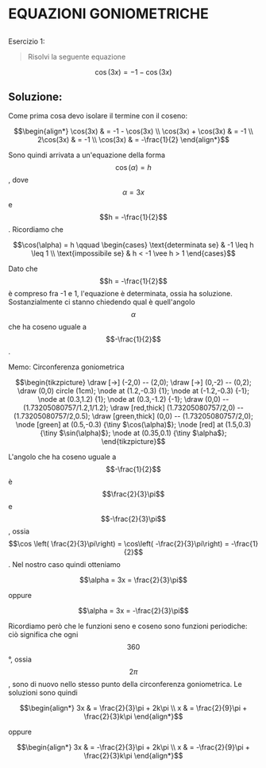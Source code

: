 ﻿# EQUAZIONI GONIOMETRICHE

<!--Upmath extremely simplifies this task by using Markdown and LaTeX. It converts the Markdown syntax extended with LaTeX equations support into HTML code you can publish anywhere on the web.-->

<!--![Paper written in LaTeX](/i/latex.jpg)-->

## 

Esercizio 1:

> Risolvi la seguente equazione

$$\cos(3x) = -1 - \cos(3x)$$

## Soluzione: 

Come prima cosa devo isolare il termine con il coseno:

$$\begin{align*}
\cos(3x) & = -1 - \cos(3x) \\
\cos(3x) + \cos(3x) & = -1 \\
2\cos(3x) & = -1 \\
\cos(3x) & = -\frac{1}{2}
\end{align*}$$

Sono quindi arrivata a un'equazione della forma $$\cos(\alpha) = h$$, dove $$\alpha = 3x$$ e $$h = -\frac{1}{2}$$. Ricordiamo che 

$$\cos(\alpha) = h \qquad \begin{cases}
\text{determinata se} & -1 \leq h \leq 1 \\
\text{impossibile se} & h < -1 \vee h > 1
\end{cases}$$

Dato che $$h = -\frac{1}{2}$$ è compreso fra -1 e 1, l'equazione è determinata, ossia ha soluzione. Sostanzialmente ci stanno chiedendo qual è quell'angolo $$\alpha$$ che ha coseno uguale a $$-\frac{1}{2}$$. 

Memo: Circonferenza goniometrica

$$\begin{tikzpicture}
\draw [->] (-2,0) -- (2,0);
\draw [->] (0,-2) -- (0,2);
\draw (0,0) circle (1cm);
\node at (1.2,-0.3) {1};
\node at (-1.2,-0.3) {-1};
\node at (0.3,1.2) {1};
\node at (0.3,-1.2) {-1};
\draw (0,0) -- (1.73205080757/1.2,1/1.2);
\draw [red,thick] (1.73205080757/2,0) -- (1.73205080757/2,0.5);
\draw [green,thick] (0,0) -- (1.73205080757/2,0);
\node [green] at (0.5,-0.3) {\tiny $\cos(\alpha)$};
\node [red] at (1.5,0.3) {\tiny $\sin(\alpha)$};
\node at (0.35,0.1) {\tiny $\alpha$};
\end{tikzpicture}$$

L'angolo che ha coseno uguale a $$-\frac{1}{2}$$ è $$\frac{2}{3}\pi$$ e $$-\frac{2}{3}\pi$$, ossia $$\cos \left( \frac{2}{3}\pi\right) = \cos\left( -\frac{2}{3}\pi\right) = -\frac{1}{2}$$. Nel nostro caso quindi otteniamo 

$$\alpha = 3x = \frac{2}{3}\pi$$

oppure 

$$\alpha = 3x = -\frac{2}{3}\pi$$

Ricordiamo però che le funzioni seno e coseno sono funzioni periodiche: ciò significa che ogni $$360$$°, ossia $$2\pi$$, sono di nuovo nello stesso punto della circonferenza goniometrica. Le soluzioni sono quindi 

$$\begin{align*}
3x & = \frac{2}{3}\pi + 2k\pi \\
x & = \frac{2}{9}\pi + \frac{2}{3}k\pi
\end{align*}$$

oppure 

$$\begin{align*}
3x & = -\frac{2}{3}\pi + 2k\pi \\
x & = -\frac{2}{9}\pi + \frac{2}{3}k\pi
\end{align*}$$